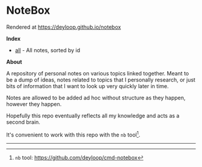 # NoteBox

Rendered at <https://deyloop.github.io/notebox>

**Index**

* [all](/dex/all.md) - All notes, sorted by id

**About**

A repository of personal notes on various topics linked together.
Meant to be a dump of ideas, notes related to topics that I personally research,
or just bits of information that I want to look up very quickly later in time. 

Notes are allowed to be added ad hoc without structure as they happen, however 
they happen. 

Hopefully this repo eventually reflects all my knowledge and acts as a second brain.

It's convenient to work with this repo with the `nb` tool[^1].

---

[^1]: `nb` tool: <https://github.com/deyloop/cmd-notebox>



